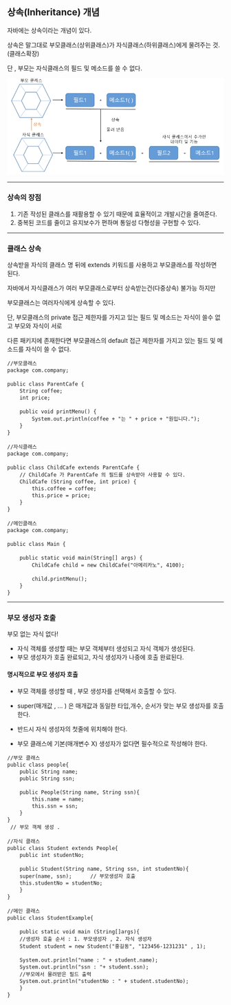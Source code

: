 ## 상속(Inheritance) 개념

자바에는 상속이라는 개념이 있다.

상속은 말그대로 부모클래스(상위클래스)가 자식클래스(하위클래스)에게 물려주는 것. (클래스확장)

단 , 부모는 자식클래스의 필드 및 메소드를 쓸 수 없다.

![상속](https://github.com/yhs0429/JavaStudy/blob/master/img/%EC%83%81%EC%86%8D%EA%B0%9C%EB%85%90.png)

---

### 상속의 장점

1. 기존 작성된 클래스를 재활용할 수 있기 때문에 효율적이고 개발시간을 줄여준다.
2. 중복된 코드를 줄이고 유지보수가 편하며 통일성 다형성을 구현할 수 있다.

---

### 클래스 상속

상속받을 자식의 클래스 명 뒤에 extends 키워드를 사용하고 부모클래스를 작성하면 된다.

자바에서 자식클래스가 여러 부모클래스로부터 상속받는건(다중상속) 불가능 하지만

부모클래스는 여러자식에게 상속할 수 있다.

단, 부모클래스의 private 접근 제한자를 가지고 있는 필드 및 메소드는 자식이 쓸수 없고 부모와 자식이 서로 

다른 패키지에 존재한다면 부모클래스의 default 접근 제한자를 가지고 있는 필드 및 메소드를 자식이 쓸 수 없다.

```
//부모클래스
package com.company;

public class ParentCafe {
    String coffee;
    int price;

    public void printMenu() {
        System.out.println(coffee + "는 " + price + "원입니다.");
    }
}

//자식클래스
package com.company;

public class ChildCafe extends ParentCafe {
    // ChildCafe 가 ParentCafe 의 필드를 상속받아 사용할 수 있다.
    ChildCafe (String coffee, int price) {
        this.coffee = coffee;
        this.price = price;
    }
}

//메인클래스
package com.company;

public class Main {

    public static void main(String[] args) {
        ChildCafe child = new ChildCafe("아메리카노", 4100);

        child.printMenu();
    }
}
```



---

### 부모 생성자 호출

부모 없는 자식 없다!

- 자식 객체를 생성할 때는 부모 객체부터 생성되고 자식 객체가 생성된다.
- 부모 생성자가 호출 완료되고, 자식 생성자가 나중에 호출 완료된다.

#### 명시적으로 부모 생성자 호출

- 부모 객체를 생성할 때 , 부모 생성자를 선택해서 호출할 수 있다.

- super(매개값 , ... ) 은 매개값과 동일한 타입,개수, 순서가 맞는 부모 생성자를 호출한다.
- 반드시 자식 생성자의 첫줄에 위치해야 한다.
- 부모 클래스에 기본(매개변수 X) 생성자가 없다면 필수적으로 작성해야 한다.

```
//부모 클래스
public class people{
	public String name;
	public String ssn;
	
	public People(String name, String ssn){
		this.name = name;
		this.ssn = ssn;
	}
}
 // 부모 객체 생성 .
 
//자식 클래스
public class Student extends People{
	public int studentNo;
	
	public Student(String name, String ssn, int studentNo){
	super(name, ssn);      // 부모생성자 호출
	this.studentNo = studentNo;
	}
}

//메인 클래스
public class StudentExample{

	public static void main (String[]args){
	//생성자 호출 순서 : 1. 부모생성자 , 2. 자식 생성자
	Student student = new Student("홍길동", "123456-1231231" , 1);
	
	System.out.println("name : " + student.name);
	System.out.println("ssn : "+ student.ssn);
	//부모에서 물려받은 필드 출력
	System.out.println("studentNo : " + student.studentNo);
	}
}
```

